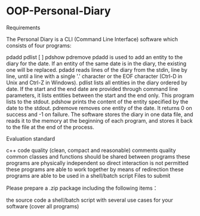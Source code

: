 # OOP-Personal-Diary


Requirements

The Personal Diary is a CLI (Command Line Interface) software which consists of four programs:

pdadd 
pdlist [ ]
pdshow 
pdremove 
pdadd is used to add an entity to the diary for the date. If an entity of the same date is in the diary, the existing one will be replaced. pdadd reads lines of the diary from the stdin, line by line, until a line with a single '.' character or the EOF character (Ctrl-D in Unix and Ctrl-Z in Windows).
pdlist lists all entities in the diary ordered by date. If the start and the end date are provided through command line parameters, it lists entities between the start and the end only. This program lists to the stdout.
pdshow prints the content of the entity specified by the date to the stdout.
pdremove removes one entity of the date. It returns 0 on success and -1 on failure.
The software stores the diary in one data file, and reads it to the memory at the beginning of each program, and stores it back to the file at the end of the process.

Evaluation standard

c++ code quality (clean, compact and reasonable)
comments quality
common classes and functions should be shared between programs
these programs are physically independent so direct interaction is not permitted
these programs are able to work together by means of redirection
these programs are able to be used in a shell/batch script
Files to submit

Please prepare a .zip package including the following items：

the source code
a shell/batch script with several use cases for your software (cover all programs)
